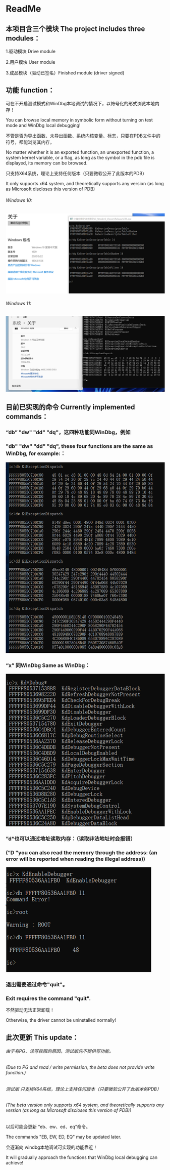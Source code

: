 # ReadMe

## 本项目含三个模块 The project includes three modules：

1.驱动模块 Drive module

2.用户模块 User module

3.成品模块（驱动已签名）Finished module (driver signed)



## 功能 function：

可在不开启测试模式和WinDbg本地调试的情况下，以符号化的形式浏览本地内存！

You can browse local memory in symbolic form without turning on test mode and WinDbg local debugging!

不管是否为导出函数、未导出函数、系统内核变量、标志，只要在PDB文件中的符号，都能浏览其内存。

No matter whether it is an exported function, an unexported function, a system kernel variable, or a flag, as long as the symbol in the pdb file is displayed, its memory can be browsed.

只支持X64系统，理论上支持任何版本（只要微软公开了此版本的PDB）

It only supports x64 system, and theoretically supports any version (as long as Microsoft discloses this version of PDB)

###### Windows 10:

![image](https://github.com/IcEy-999/IC_Ntoskrnl_Viewer/blob/main/Release/win10_test.png)

###### Windows 11:

![image](https://github.com/IcEy-999/IC_Ntoskrnl_Viewer/blob/main/Release/win11_test.png)



## 目前已实现的命令 Currently implemented commands：

### “db” "dw" "dd" "dq"，这四种功能同WinDbg，例如 

### "db" "dw" "dd" "dq", these four functions are the same as WinDbg, for example:：

![image](https://github.com/IcEy-999/IC_Ntoskrnl_Viewer/blob/main/Release/d_test.png)

### “x” 同WinDbg Same as WinDbg：

![image](https://github.com/IcEy-999/IC_Ntoskrnl_Viewer/blob/main/Release/x_test.png)




### ”d“也可以通过地址读取内存：（读取非法地址时会报错）


### (”D "you can also read the memory through the address: (an error will be reported when reading the illegal address))



![image](https://github.com/IcEy-999/IC_Ntoskrnl_Viewer/blob/main/Release/d_test2.png)




### 退出需要通过命令"quit"。

### Exit requires the command "quit".

不然驱动无法正常卸载！

Otherwise, the driver cannot be uninstalled normally!





## 此次更新 This update：

###### 由于有PG、读写权限的原因，测试版先不提供写功能。

###### (Due to PG and read / write permission, the beta does not provide write function.)

###### 测试版 只支持X64系统，理论上支持任何版本（只要微软公开了此版本的PDB）

###### (The beta version only supports x64 system, and theoretically supports any version (as long as Microsoft discloses this version of PDB))





以后可能会更新 “eb、ew、ed、eq”命令。

The commands "EB, EW, ED, EQ" may be updated later.


会逐渐向 windbg本地调试可实现的功能靠近！

It will gradually approach the functions that WinDbg local debugging can achieve!
